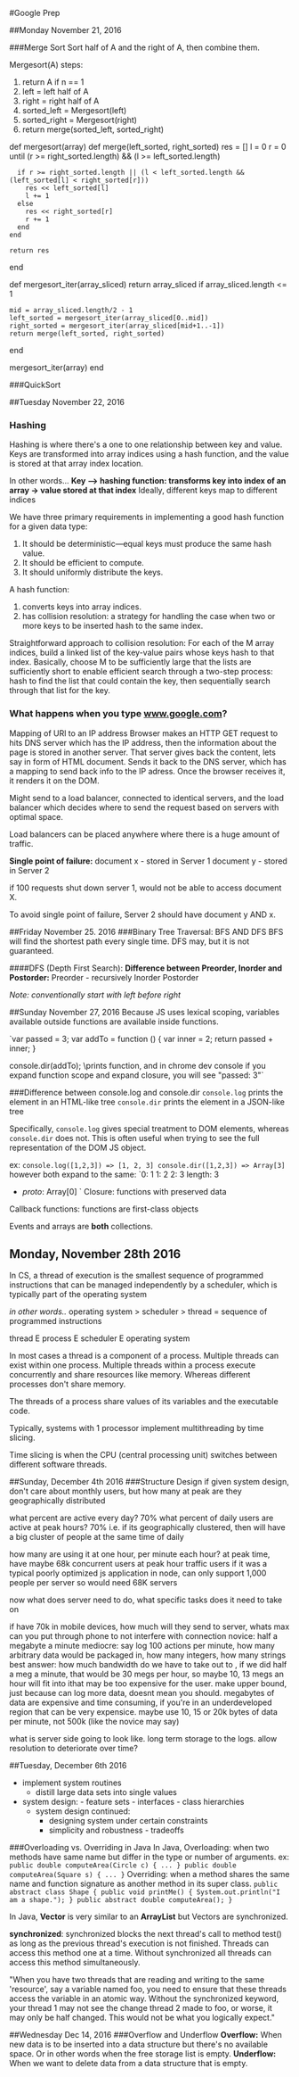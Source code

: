 #Google Prep

##Monday November 21, 2016

###Merge Sort
Sort half of A and the right of A, then combine them.

Mergesort(A) steps:
1. return A if n == 1
2. left = left half of A
3. right = right half of A
4. sorted_left = Mergesort(left)
5. sorted_right = Mergesort(right)
6. return merge(sorted_left, sorted_right)

def mergesort(array)
  def merge(left_sorted, right_sorted)
    res = []
    l = 0
    r = 0
    until (r >= right_sorted.length) && (l >= left_sorted.length)

      if r >= right_sorted.length || (l < left_sorted.length && (left_sorted[l] < right_sorted[r]))
        res << left_sorted[l]
        l += 1
      else
        res << right_sorted[r]
        r += 1
      end
    end

    return res
  end

  def mergesort_iter(array_sliced)
    return array_sliced if array_sliced.length <= 1

    mid = array_sliced.length/2 - 1
    left_sorted = mergesort_iter(array_sliced[0..mid])
    right_sorted = mergesort_iter(array_sliced[mid+1..-1])
    return merge(left_sorted, right_sorted)
  end

  mergesort_iter(array)
end


###QuickSort

##Tuesday November 22, 2016
### Hashing
Hashing is where there's a one to one relationship between key and value.
Keys are transformed into array indices using a hash function, and the value is stored at that array index location.

In other words...
**Key --> hashing function: transforms key into index of an array -> value stored at that index**
Ideally, different keys map to different indices


We have three primary requirements in implementing a good hash function for a given data type:
1. It should be deterministic—equal keys must produce the same hash value.
2. It should be efficient to compute.
3. It should uniformly distribute the keys.

A hash function:
  1. converts keys into array indices.
  2. has collision resolution: a strategy for handling the case when two or more keys to be inserted hash to the same index.

Straightforward approach to collision resolution: For each of the M array indices, build a linked list of the key-value pairs whose keys hash to that index.
Basically, choose M to be sufficiently large that the lists are sufficiently short to enable efficient search through a two-step process: hash to find the list that could contain the key, then sequentially search through that list for the key.

### What happens when you type www.google.com?
Mapping of URl to an IP address
Browser makes an HTTP GET request to hits DNS server which has the IP address, then the information about the page is stored in another server.
That server gives back the content, lets say in form of HTML document. Sends it back to the DNS server, which has a mapping to send back info to the IP adress.
Once the browser receives it, it renders it on the DOM.

Might send to a load balancer, connected to identical servers, and the load balancer which decides where to send the request based on servers with optimal space.

Load balancers can be placed anywhere where there is a huge amount of traffic.

**Single point of failure:**
document x - stored in Server 1
document y - stored in Server 2

if 100 requests shut down server 1, would not be able to access document X.

To avoid single point of failure, Server 2 should have document y AND x.


##Friday November 25. 2016
###Binary Tree Traversal: BFS AND DFS
BFS will find the shortest path every single time. DFS may, but it is not guaranteed.

####DFS (Depth First Search):
**Difference between Preorder, Inorder and Postorder:**
Preorder <root><left><right> - recursively
Inorder <left><root><right>
Postorder <left><right><root>

*Note: conventionally start with left before right*

##Sunday November 27, 2016
Because JS uses lexical scoping, variables available outside functions are available inside functions.

`var passed = 3;
var addTo = function () {
  var inner = 2;
  return passed + inner;
}

console.dir(addTo); \\prints function, and in chrome dev console if you expand function scope and expand closure, you will see "passed: 3"`

###Difference between console.log and console.dir
`console.log` prints the element in an HTML-like tree
`console.dir` prints the element in a JSON-like tree

Specifically, `console.log` gives special treatment to DOM elements, whereas `console.dir` does not. This is often useful when trying to see the full representation of the DOM JS object.

ex:
`console.log([1,2,3])
=> [1, 2, 3]
console.dir([1,2,3])
=> Array[3]`
however both expand to the same:
`0: 1
1: 2
2: 3
length: 3
* _proto_: Array[0]
`
Closure: functions with preserved data

Callback functions:
functions are first-class objects

Events and arrays are **both** collections.

## Monday, November 28th 2016

In CS, a thread of execution is the smallest sequence of programmed instructions that can be managed independently by a scheduler, which is typically part of the operating system

*in other words..*
operating system > scheduler > thread = sequence of programmed instructions

thread E process E scheduler E operating system

In most cases a thread is a component of a process.
Multiple threads can exist within one process. Multiple threads within a process execute concurrently and share resources like memory. Whereas different processes don't share memory.

The threads of a process share values of its variables and the executable code.

Typically, systems with 1 processor implement multithreading by time slicing.

Time slicing is when the CPU (central processing unit) switches between different software threads.

##Sunday, December 4th 2016
###Structure Design
if given system design, don't care about monthly users, but how many at peak
are they geographically distributed

what percent are active every day? 70%
what percent of daily users are active at peak hours? 70%
i.e. if its geographically clustered, then will have a big cluster of people at the same time of daily

how many are using it at one hour, per minute each hour?
at peak time, have maybe 68k concurrent users at peak hour traffic users
if it was a typical poorly optimized js application in node,  can only support 1,000 people per server
so would need 68K servers

now what does server need to do, what specific tasks does it need to take on

if have 70k in mobile devices, how much will they send to server,
whats max can you put through phone to not interfere with connection
novice: half a megabyte a minute
mediocre: say log 100 actions per minute, how many arbitrary data would be packaged in, how many integers, how many strings
best answer: how much bandwidth do we have to take out to , if we did half a meg a minute, that would be 30 megs per hour, so maybe 10, 13 megs an hour will fit into   ithat may be too expensive for the user.
make upper bound, just because can log more data, doesnt mean you should. megabytes of data are expensive and time consuming, if you're in an underdeveloped region that can be very expensice.
maybe use 10, 15 or 20k bytes of data per minute, not 500k (like the novice may say)

what is server side going to look like.
long term storage to the logs. allow resolution to deteriorate over time?

##Tuesday, December 6th 2016
- implement system routines
  - distill large data sets into single values
- system design:
         - feature sets
         - interfaces
         - class hierarchies
    - system design continued:
         - designing system under certain constraints
         - simplicity and robustness - tradeoffs

###Overloading vs. Overriding in Java
In Java,
Overloading: when two methods have same name but differ in the type or number of arguments.
ex:
`public double computeArea(Circle c) { ... }
public double computeArea(Square s) { ... }`
Overriding: when a method shares the same name and function signature as another method in its super class.
`public abstract class Shape {
  public void printMe() {
    System.out.println("I am a shape.");
  }
  public abstract double computeArea();
}`

In Java, **Vector** is very similar to an **ArrayList** but Vectors are synchronized.

**synchronized**: synchronized blocks the next thread's call to method test() as long as the previous thread's execution is not finished. Threads can access this method one at a time. Without synchronized all threads can access this method simultaneously.

"When you have two threads that are reading and writing to the same 'resource', say a variable named foo, you need to ensure that these threads access the variable in an atomic way. Without the synchronized keyword, your thread 1 may not see the change thread 2 made to foo, or worse, it may only be half changed. This would not be what you logically expect."

##Wednesday Dec 14, 2016
###Overflow and Underflow
**Overflow:** When new data is to be inserted into a data structure but there's no available space. Or in other words when the free storage list is empty.
**Underflow:** When we want to delete data from a data structure that is empty. 
